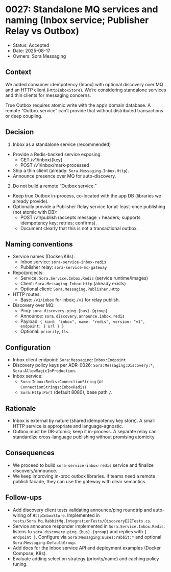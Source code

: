 # 0027: Standalone MQ services and naming (Inbox service; Publisher Relay vs Outbox)

- Status: Accepted
- Date: 2025-08-17
- Owners: Sora Messaging

## Context

We added consumer idempotency (Inbox) with optional discovery over MQ and an HTTP client (`HttpInboxStore`). We’re considering standalone services and thin clients for messaging concerns.

True Outbox requires atomic write with the app’s domain database. A remote “Outbox service” can’t provide that without distributed transactions or deep coupling.

## Decision

1) Inbox as a standalone service (recommended)
- Provide a Redis-backed service exposing:
  - GET /v1/inbox/{key}
  - POST /v1/inbox/mark-processed
- Ship a thin client (already: `Sora.Messaging.Inbox.Http`).
- Announce presence over MQ for auto-discovery.

2) Do not build a remote “Outbox service.”
- Keep true Outbox in-process, co-located with the app DB (libraries we already provide).
- Optionally provide a Publisher Relay service for at-least-once publishing (not atomic with DB):
  - POST /v1/publish (accepts message + headers; supports idempotency key; retries; confirms).
  - Document clearly that this is not a transactional outbox.

## Naming conventions

- Service names (Docker/K8s):
  - Inbox service: `sora-service-inbox-redis`
  - Publisher relay: `sora-service-mq-gateway`
- Repo/projects:
  - Service: `Sora.Service.Inbox.Redis` (service runtime/images)
  - Client: `Sora.Messaging.Inbox.Http` (already exists)
  - Optional client: `Sora.Messaging.Publisher.Http`
- HTTP routes:
  - Base: `/v1/inbox` for inbox; `/v1` for relay publish.
- Discovery over MQ:
  - Ping: `sora.discovery.ping.{bus}.{group}`
  - Announce: `sora.discovery.announce.inbox.redis`
  - Payload: `{ kind: "inbox", name: "redis", version: "v1", endpoint: { url } }`
  - Optional: `priority`, `tls`.

## Configuration

- Inbox client endpoint: `Sora:Messaging:Inbox:Endpoint`
- Discovery policy keys per ADR-0026: `Sora:Messaging:Discovery:*`, `Sora:AllowMagicInProduction`.
- Inbox service:
  - `Sora:Inbox:Redis:ConnectionString` (or `ConnectionStrings:InboxRedis`)
  - `Sora:Http:Port` (default 8080), base path `/`.

## Rationale

- Inbox is external by nature (shared idempotency key store). A small HTTP service is appropriate and language-agnostic.
- Outbox must be DB-atomic; keep it in-process. A separate relay can standardize cross-language publishing without promising atomicity.

## Consequences

- We proceed to build `sora-service-inbox-redis` service and finalize discovery/announce.
- We keep improving in-proc outbox libraries. If teams need a remote publish facade, they can use the gateway with clear semantics.

## Follow-ups

- Add discovery client tests validating announce/ping roundtrip and auto-wiring of `HttpInboxStore`. Implemented in `tests/Sora.Mq.RabbitMq.IntegrationTests/DiscoveryE2ETests.cs`.
- Service announce responder implemented in `Sora.Service.Inbox.Redis`: listens to `sora.discovery.ping.{bus}.{group}` and replies with `{ endpoint }`. Configure via `Sora:Messaging:Buses:rabbit:*` and optional `Sora:Messaging:DefaultGroup`.
- Add docs for the Inbox service API and deployment examples (Docker Compose, K8s).
- Evaluate adding selection strategy (priority/name) and caching policy tuning.
